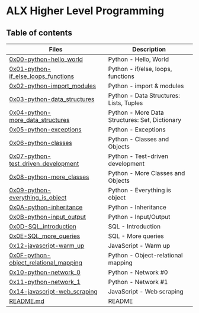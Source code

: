 # ALX Higher Level Programming

## Table of contents
Files | Description
----- | -----------
[0x00-python-hello_world](0x00-python-hello_world) | Python - Hello, World
[0x01-python-if_else_loops_functions](0x01-python-if_else_loops_functions) | Python - if/else, loops, functions
[0x02-python-import_modules](0x02-python-import_modules) | Python - import & modules
[0x03-python-data_structures](0x03-python-data_structures) | Python - Data Structures: Lists, Tuples
[0x04-python-more_data_structures](0x04-python-more_data_structures) | Python - More Data Structures: Set, Dictionary 
[0x05-python-exceptions](0x05-python-exceptions) | Python - Exceptions
[0x06-python-classes](0x06-python-classes) | Python - Classes and Objects
[0x07-python-test_driven_development](0x07-python-test_driven_development) | Python - Test-driven development
[0x08-python-more_classes](0x08-python-more_classes) | Python - More Classes and Objects
[0x09-python-everything_is_object](0x09-python-everything_is_object) | Python - Everything is object
[0x0A-python-inheritance](0x0A-python-inheritance) | Python - Inheritance
[0x0B-python-input_output](0x0B-python-input_output) | Python - Input/Output
[0x0D-SQL_introduction](0x0D-SQL_introduction) | SQL - Introduction
[0x0E-SQL_more_queries](0x0E-SQL_more_queries) | SQL - More queries
[0x12-javascript-warm_up](0x12-javascript-warm_up) | JavaScript - Warm up
[0x0F-python-object_relational_mapping](0x0F-python-object_relational_mapping)| Python - Object-relational mapping
[0x10-python-network_0](0x10-python-network_0) | Python - Network #0
[0x11-python-network_1](0x11-python-network_1) | Python - Network #1
[0x14-javascript-web_scraping](0x14-javascript-web_scraping) | JavaScript - Web scraping
[README.md](README.md) | README

